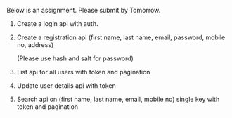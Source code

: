 Below is an assignment. Please submit by Tomorrow.

1. Create a login api with auth.

2. Create a registration api (first name, last name, email, password, mobile no, address)

   (Please use hash and salt for password)

3. List api for all users with token and pagination

4. Update user details api with token

5. Search api on (first name, last name, email, mobile no) single key with token and pagination
